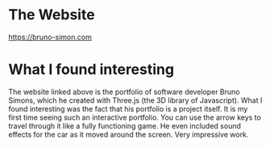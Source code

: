 # The Website
https://bruno-simon.com

# What I found interesting
The website linked above is the portfolio of software developer Bruno Simons, which he created with Three.js (the 3D library of Javascript). What I found interesting was the fact that his portfolio is a project itself. It is my first time seeing such an interactive portfolio. You can use the arrow keys to travel through it like a fully functioning game. He even included sound effects for the car as it moved around the screen. Very impressive work.